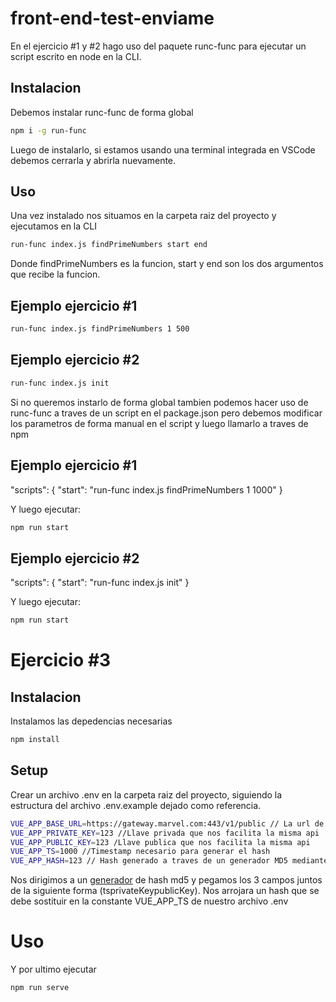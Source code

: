 # front-end-test-enviame

En el ejercicio #1 y #2 hago uso del paquete runc-func para ejecutar un script escrito en node en la CLI.

## Instalacion

Debemos instalar runc-func de forma global

```bash
npm i -g run-func
```
Luego de instalarlo, si estamos usando una terminal integrada en VSCode debemos cerrarla y abrirla nuevamente.

## Uso
Una vez instalado nos situamos en la carpeta raiz del proyecto y ejecutamos en la CLI 

```bash
run-func index.js findPrimeNumbers start end
```
Donde findPrimeNumbers es la funcion, start y end son los dos argumentos que recibe la funcion.

## Ejemplo ejercicio #1

```bash
run-func index.js findPrimeNumbers 1 500
```

## Ejemplo ejercicio #2

```bash
run-func index.js init
```

Si no queremos instarlo de forma global tambien podemos hacer uso de runc-func a traves de un script en el package.json pero debemos modificar los parametros de forma manual en el script y luego llamarlo a traves de npm

## Ejemplo ejercicio #1

  "scripts": {
    "start": "run-func index.js findPrimeNumbers 1 1000"
  }
  
 Y luego ejecutar:
  
```bash
npm run start
```

## Ejemplo ejercicio #2

 "scripts": {
    "start": "run-func index.js init"
  }
  
 Y luego ejecutar:
  
```bash
npm run start
```

# Ejercicio #3

## Instalacion
Instalamos las depedencias necesarias

```bash
npm install
```
## Setup
Crear un archivo .env en la carpeta raiz del proyecto, siguiendo la estructura del archivo .env.example dejado como referencia.

```bash
VUE_APP_BASE_URL=https://gateway.marvel.com:443/v1/public // La url de la api a consumir
VUE_APP_PRIVATE_KEY=123 //Llave privada que nos facilita la misma api
VUE_APP_PUBLIC_KEY=123 /Llave publica que nos facilita la misma api
VUE_APP_TS=1000 //Timestamp necesario para generar el hash
VUE_APP_HASH=123 // Hash generado a traves de un generador MD5 mediante la combinacion de (ts+privateKey+publicKey)
```

Nos dirigimos a un [generador](https://www.md5hashgenerator.com/) de hash md5 y pegamos los 3 campos juntos de la siguiente forma (tsprivateKeypublicKey). 
Nos arrojara un hash que se debe sostituir en la constante VUE_APP_TS de nuestro archivo .env

# Uso
Y por ultimo ejecutar

```bash
npm run serve
```









